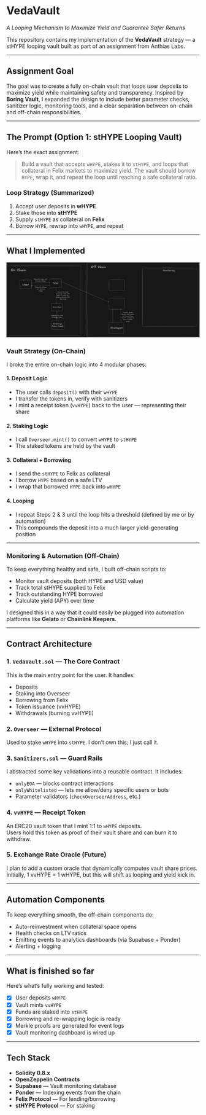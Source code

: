 # VedaVault

*A Looping Mechanism to Maximize Yield and Guarantee Safer Returns*

This repository contains my implementation of the **VedaVault** strategy — a stHYPE looping vault built as part of an assignment from Anthias Labs.

---

## Assignment Goal

The goal was to create a fully on-chain vault that loops user deposits to maximize yield while maintaining safety and transparency. Inspired by **Boring Vault**, I expanded the design to include better parameter checks, sanitizer logic, monitoring tools, and a clear separation between on-chain and off-chain responsibilities.

---

## The Prompt (Option 1: stHYPE Looping Vault)

Here’s the exact assignment:

> Build a vault that accepts `wHYPE`, stakes it to `stHYPE`, and loops that collateral in Felix markets to maximize yield. The vault should borrow `HYPE`, wrap it, and repeat the loop until reaching a safe collateral ratio.  

### Loop Strategy (Summarized)

1. Accept user deposits in **wHYPE**
2. Stake those into **stHYPE**
3. Supply `stHYPE` as collateral on **Felix**
4. Borrow `HYPE`, rewrap into `wHYPE`, and repeat

---

## What I Implemented

![Architecture](https://raw.githubusercontent.com/0xfabb/veda-vault/refs/heads/main/src/images/architecture.png)

### Vault Strategy (On-Chain)

I broke the entire on-chain logic into 4 modular phases:

#### 1. Deposit Logic

- The user calls `deposit()` with their `wHYPE`
- I transfer the tokens in, verify with sanitizers
- I mint a receipt token (`vvHYPE`) back to the user — representing their share

#### 2. Staking Logic

- I call `Overseer.mint()` to convert `wHYPE` to `stHYPE`
- The staked tokens are held by the vault

#### 3. Collateral + Borrowing

- I send the `stHYPE` to Felix as collateral
- I borrow `HYPE` based on a safe LTV
- I wrap that borrowed `HYPE` back into `wHYPE`

#### 4. Looping

- I repeat Steps 2 & 3 until the loop hits a threshold (defined by me or by automation)
- This compounds the deposit into a much larger yield-generating position

---

### Monitoring & Automation (Off-Chain)

To keep everything healthy and safe, I built off-chain scripts to:

- Monitor vault deposits (both HYPE and USD value)
- Track total stHYPE supplied to Felix
- Track outstanding HYPE borrowed
- Calculate yield (APY) over time

I designed this in a way that it could easily be plugged into automation platforms like **Gelato** or **Chainlink Keepers**.

---

## Contract Architecture

### 1. `VedaVault.sol` — The Core Contract

This is the main entry point for the user. It handles:

- Deposits
- Staking into Overseer
- Borrowing from Felix
- Token issuance (vvHYPE)
- Withdrawals (burning vvHYPE)

### 2. `Overseer` — External Protocol

Used to stake `wHYPE` into `stHYPE`. I don’t own this; I just call it.

### 3. `Sanitizers.sol` — Guard Rails

I abstracted some key validations into a reusable contract. It includes:

- `onlyEOA` — blocks contract interactions
- `onlyWhitelisted` — lets me allow/deny specific users or bots
- Parameter validators (`checkOverseerAddress`, etc.)

### 4. `vvHYPE` — Receipt Token

An ERC20 vault token that I mint 1:1 to `wHYPE` deposits.  
Users hold this token as proof of their vault share and can burn it to withdraw.

### 5. Exchange Rate Oracle (Future)

I plan to add a custom oracle that dynamically computes vault share prices. Initially, 1 vvHYPE = 1 wHYPE, but this will shift as looping and yield kick in.

---

## Automation Components

To keep everything smooth, the off-chain components do:

- Auto-reinvestment when collateral space opens
- Health checks on LTV ratios
- Emitting events to analytics dashboards (via Supabase + Ponder)
- Alerting + logging

---

## What is finished so far 

Here’s what’s fully working and tested:

- [x] User deposits `wHYPE`
- [x] Vault mints `vvHYPE`
- [x] Funds are staked into `stHYPE`
- [x] Borrowing and re-wrapping logic is ready
- [x] Merkle proofs are generated for event logs
- [x] Vault monitoring dashboard is wired up

---

## Tech Stack

- **Solidity 0.8.x**
- **OpenZeppelin Contracts**
- **Supabase** — Vault monitoring database
- **Ponder** — Indexing events from the chain
- **Felix Protocol** — For lending/borrowing
- **stHYPE Protocol** — For staking
